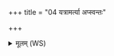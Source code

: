 +++
title = "04 यत्रामर्त्या अप्स्वन्तः"

+++
<details><summary>मूलम् (WS)</summary>

यत्रामर्त्या अप्स्वन्तः समुद्रे तरुर्नीली तुर्वशी पुण्डरिका।  
तत् परेता अप्सरसः प्रतिबुद्धा अभूतन ॥ ४ ॥
</details>
